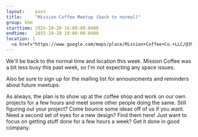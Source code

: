 ```yaml
---
layout:    post
title:     "Mission Coffee Meetup (back to normal)"
group: khm
starttime: 2015-10-20 16:00:00-0400
endtime:   2015-10-20 19:00:00-0400
location: |
  <a href="https://www.google.com/maps/place/Mission+Coffee+Co.+LLC/@39.9805566,-83.0046931,19.5z/data=!4m2!3m1!1s0x0000000000000000:0x0c6fccff56e2d8df!6m1!1e1" target="_blank">Mission Coffee, 11 Price Ave, Columbus, OH 43201</a>
---
```


We'll be back to the normal time and location this week.  Mission Coffee was a bit less busy this past week, so I'm not expecting any space issues.

Also be sure to sign up for the mailing list for announcments and reminders about future meetups.

As always, the plan is to show up at the coffee shop and work on our own projects for a few hours and meet some other people doing the same.  Still figuring out your project?  Come bounce some ideas off of us if you want.  Need a second set of eyes for a new design?  Find them here!  Just want to focus on getting stuff done for a few hours a week?  Get it done in good company.
